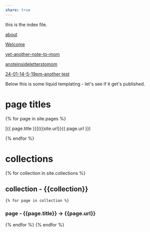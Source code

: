 ```yaml
---
share: true
---
```



this is the index file.

[about](./about.md)

[Welcome](./Welcome.md)

[yet-another-note-to-mom](./LettersToMom/yet-another-note-to-mom.md)

[anoteinsideletterstomom](./LettersToMom/anoteinsideletterstomom.md)


[24-01-14-5-19pm-another test](./LettersToMom/24-01-14-5-19pm-another%20test.md)



Below this is some liquid templating - let's see if it get's published.



# page titles
{% for page in site.pages %}

[{{ page.title }}]({{site.url}}{{ page.url }})

{% endfor %}    


# collections

{% for collection in site.collections %}

## collection - {{collection}}

	{% for page in collection %}

### page - {{page.title}} -> {{page.url}}

{% endfor %}
{% endfor %} 